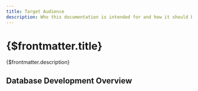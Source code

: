 ```yaml
---
title: Target Audience
description: Who this documentation is intended for and how it should be used.
---
```


# {$frontmatter.title}

{$frontmatter.description}

## Database Development Overview
